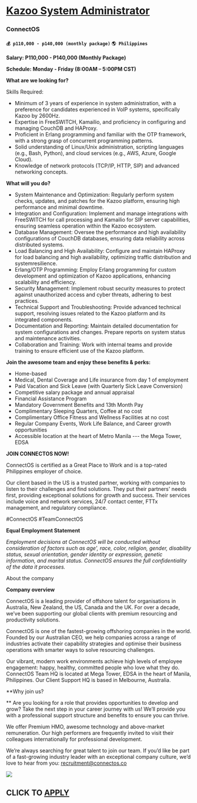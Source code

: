 # [Kazoo System Administrator](https://www.remotewlb.com/apply/kazoo-system-administrator-82003)  
### ConnectOS  
#### `💰 p110,000 - p140,000 (monthly package)` `🌎 Philippines`  

**Salary: P110,000 - P140,000 (Monthly Package)**

**Schedule: Monday - Friday (8:00AM – 5:00PM CST)**

**What are we looking for?**

Skills Required:

  * Minimum of 3 years of experience in system administration, with a preference for candidates experienced in VoIP systems, specifically Kazoo by 2600Hz.
  * Expertise in FreeSWITCH, Kamailio, and proficiency in configuring and managing CouchDB and HAProxy.
  * Proficient in Erlang programming and familiar with the OTP framework, with a strong grasp of concurrent programming patterns.
  * Solid understanding of Linux/Unix administration, scripting languages (e.g., Bash, Python), and cloud services (e.g., AWS, Azure, Google Cloud).
  * Knowledge of network protocols (TCP/IP, HTTP, SIP) and advanced networking concepts.

**What will you do?**

  * System Maintenance and Optimization: Regularly perform system checks, updates, and patches for the Kazoo platform, ensuring high performance and minimal downtime.
  * Integration and Configuration: Implement and manage integrations with FreeSWITCH for call processing and Kamailio for SIP server capabilities, ensuring seamless operation within the Kazoo ecosystem.
  * Database Management: Oversee the performance and high availability configurations of CouchDB databases, ensuring data reliability across distributed systems.
  * Load Balancing and High Availability: Configure and maintain HAProxy for load balancing and high availability, optimizing traffic distribution and systemresilience.
  * Erlang/OTP Programming: Employ Erlang programming for custom development and optimization of Kazoo applications, enhancing scalability and efficiency.
  * Security Management: Implement robust security measures to protect against unauthorized access and cyber threats, adhering to best practices.
  * Technical Support and Troubleshooting: Provide advanced technical support, resolving issues related to the Kazoo platform and its integrated components.
  * Documentation and Reporting: Maintain detailed documentation for system configurations and changes. Prepare reports on system status and maintenance activities.
  * Collaboration and Training: Work with internal teams and provide training to ensure efficient use of the Kazoo platform.

**Join the awesome team and enjoy these benefits & perks:**

  * Home-based
  * Medical, Dental Coverage and Life insurance from day 1 of employment
  * Paid Vacation and Sick Leave (with Quarterly Sick Leave Conversion)
  * Competitive salary package and annual appraisal
  * Financial Assistance Program
  * Mandatory Government Benefits and 13th Month Pay
  * Complimentary Sleeping Quarters, Coffee at no cost
  * Complimentary Office Fitness and Wellness Facilities at no cost
  * Regular Company Events, Work Life Balance, and Career growth opportunities
  * Accessible location at the heart of Metro Manila --- the Mega Tower, EDSA

**JOIN CONNECTOS NOW!**

ConnectOS is certified as a Great Place to Work and is a top-rated Philippines employer of choice.

Our client based in the US is a trusted partner, working with companies to listen to their challenges and find solutions. They put their partners' needs first, providing exceptional solutions for growth and success. Their services include voice and network services, 24/7 contact center, FTTx management, and regulatory compliance.

#ConnectOS #TeamConnectOS

**Equal Employment Statement**

_Employment decisions at ConnectOS will be conducted without consideration of factors such as age', race, color, religion, gender, disability status, sexual orientation, gender identity or expression, genetic information, and marital status. ConnectOS ensures the full confidentiality of the data it processes._

  
  

About the company

**Company overview**  
  
ConnectOS is a leading provider of offshore talent for organisations in Australia, New Zealand, the US, Canada and the UK. For over a decade, we’ve been supporting our global clients with premium resourcing and productivity solutions.  
  
ConnectOS is one of the fastest-growing offshoring companies in the world. Founded by our Australian CEO, we help companies across a range of industries activate their capability strategies and optimise their business operations with smarter ways to solve resourcing challenges.  
  
Our vibrant, modern work environments achieve high levels of employee engagement: happy, healthy, committed people who love what they do. ConnectOS Team HQ is located at Mega Tower, EDSA in the heart of Manila, Philippines. Our Client Support HQ is based in Melbourne, Australia.

**Why join us?  
  
** Are you looking for a role that provides opportunities to develop and grow? Take the next step in your career journey with us! We’ll provide you with a professional support structure and benefits to ensure you can thrive.  
  
We offer Premium HMO, awesome technology and above-market remuneration. Our high performers are frequently invited to visit their colleagues internationally for professional development.

We’re always searching for great talent to join our team. If you’d like be part of a fast-growing industry leader with an exceptional company culture, we’d love to hear from you: recruitment@connectos.co

![](https://remotive.com/job/track/1901862/blank.gif?source=public_api)  
## CLICK TO [APPLY](https://www.remotewlb.com/apply/kazoo-system-administrator-82003)

